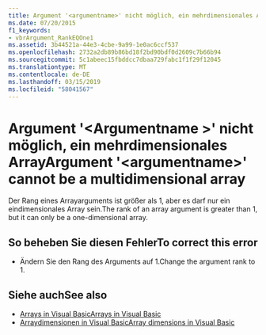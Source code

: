 ```yaml
---
title: Argument '<argumentname>' nicht möglich, ein mehrdimensionales Array
ms.date: 07/20/2015
f1_keywords:
- vbrArgument_RankEQOne1
ms.assetid: 3b44521a-44e3-4cbe-9a99-1e0ac6ccf537
ms.openlocfilehash: 2732a2db89b86bd18f2bd90bdf0d2609c7b66b94
ms.sourcegitcommit: 5c1abeec15fbddcc7dbaa729fabc1f1f29f12045
ms.translationtype: MT
ms.contentlocale: de-DE
ms.lasthandoff: 03/15/2019
ms.locfileid: "58041567"
---
```

# <a name="argument-argumentname-cannot-be-a-multidimensional-array"></a><span data-ttu-id="2b866-102">Argument '\<Argumentname >' nicht möglich, ein mehrdimensionales Array</span><span class="sxs-lookup"><span data-stu-id="2b866-102">Argument '\<argumentname>' cannot be a multidimensional array</span></span>
<span data-ttu-id="2b866-103">Der Rang eines Arrayarguments ist größer als 1, aber es darf nur ein eindimensionales Array sein.</span><span class="sxs-lookup"><span data-stu-id="2b866-103">The rank of an array argument is greater than 1, but it can only be a one-dimensional array.</span></span>  
  
## <a name="to-correct-this-error"></a><span data-ttu-id="2b866-104">So beheben Sie diesen Fehler</span><span class="sxs-lookup"><span data-stu-id="2b866-104">To correct this error</span></span>  
  
-   <span data-ttu-id="2b866-105">Ändern Sie den Rang des Arguments auf 1.</span><span class="sxs-lookup"><span data-stu-id="2b866-105">Change the argument rank to 1.</span></span>  
  
## <a name="see-also"></a><span data-ttu-id="2b866-106">Siehe auch</span><span class="sxs-lookup"><span data-stu-id="2b866-106">See also</span></span>

- [<span data-ttu-id="2b866-107">Arrays in Visual Basic</span><span class="sxs-lookup"><span data-stu-id="2b866-107">Arrays in Visual Basic</span></span>](~/docs/visual-basic/programming-guide/language-features/arrays/index.md)
- [<span data-ttu-id="2b866-108">Arraydimensionen in Visual Basic</span><span class="sxs-lookup"><span data-stu-id="2b866-108">Array dimensions in Visual Basic</span></span>](~/docs/visual-basic/programming-guide/language-features/arrays/array-dimensions.md)
